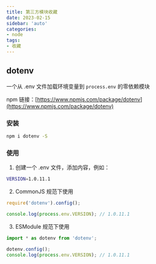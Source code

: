```yaml
---
title: 第三方模块收藏
date: 2023-02-15
sidebar: 'auto'
categories:
- node
tags:
- 收藏
---
```


## dotenv

一个从 .env 文件加载环境变量到 `process.env` 的零依赖模块

npm 链接：[https://www.npmjs.com/package/dotenv](https://www.npmjs.com/package/dotenv)

### 安装

```sh
npm i dotenv -S
```

### 使用

1. 创建一个 .env 文件，添加内容，例如：

```sh
VERSION=1.0.11.1
```

2. CommonJS 规范下使用

```js
require('dotenv').config();

console.log(process.env.VERSION); // 1.0.11.1
```

3. ESModule 规范下使用

```js
import * as dotenv from 'dotenv';

dotenv.config();
console.log(process.env.VERSION); // 1.0.11.1
```
